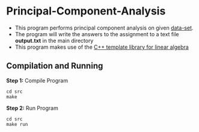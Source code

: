 # Principal-Component-Analysis

- This program performs principal component analysis on given [data-set](/src/2018-AvgRainfall_mm.csv).
- The program will write the answers to the assignment to a text file **output.txt** in the main directory
- This program makes use of the [C++ template library for linear algebra](http://eigen.tuxfamily.org/)

## Compilation and Running
**Step 1:** Compile Program
```
cd src
make
```

**Step 2:** Run Program
```
cd src
make run
```